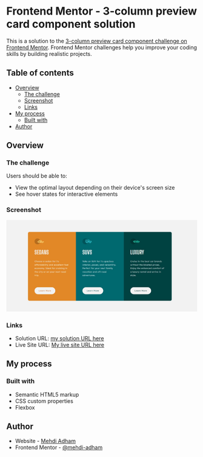 # Frontend Mentor - 3-column preview card component solution

This is a solution to the [3-column preview card component challenge on Frontend Mentor](https://www.frontendmentor.io/challenges/3column-preview-card-component-pH92eAR2-). Frontend Mentor challenges help you improve your coding skills by building realistic projects. 

## Table of contents

- [Overview](#overview)
  - [The challenge](#the-challenge)
  - [Screenshot](#screenshot)
  - [Links](#links)
- [My process](#my-process)
  - [Built with](#built-with)
- [Author](#author)



## Overview

### The challenge

Users should be able to:

- View the optimal layout depending on their device's screen size
- See hover states for interactive elements

### Screenshot

![](images/screenshot.jpg)


### Links

- Solution URL: [my solution URL here](https://your-solution-url.com)
- Live Site URL: [My live site URL here](https://mehdi-adham.github.io/3-column-preview-card-component-main/)

## My process

### Built with

- Semantic HTML5 markup
- CSS custom properties
- Flexbox


## Author

- Website - [Mehdi Adham](https://github.com/mehdi-adham/)
- Frontend Mentor - [@mehdi-adham](https://www.frontendmentor.io/profile/mehdi-adham)


